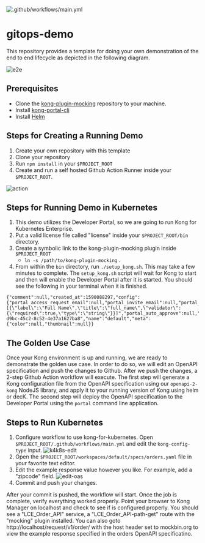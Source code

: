 ![.github/workflows/main.yml](https://github.com/aaronhmiller/demo-golden/workflows/.github/workflows/main.yml/badge.svg)

# gitops-demo

This repository provides a template for doing your own demonstration of the end to end lifecycle as depicted in the following diagram.

![e2e](https://kong-sales-engineering.s3.us-east-2.amazonaws.com/images/e2e.png)

Prerequisites
---
* Clone the [kong-plugin-mocking](https://github.com/Kong/kong-plugin-mocking) repository to your machine. 
* Install [kong-portal-cli](https://github.com/Kong/kong-portal-cli)
* Install [Helm](http://helm.sh)

Steps for Creating a Running Demo
----

1. Create your own repository with this template
1. Clone your repository
1. Run `npm install` in your `$PROJECT_ROOT`
1. Create and run a self hosted Github Action Runner inside your `$PROJECT_ROOT`. 

![action](https://kong-sales-engineering.s3.us-east-2.amazonaws.com/images/action-gitops-demo.png)

Steps for Running Demo in Kubernetes
---
1. This demo utilizes the Developer Portal, so we are going to run Kong for Kubernetes Enterprise.
1. Put a valid license file called "license" inside your `$PROJECT_ROOT/bin` directory.
1. Create a symbolic link to the kong-plugin-mocking plugin inside `$PROJECT_ROOT`
   - `ln -s /path/to/kong-plugin-mocking` .
1. From within the `bin` directory, run `./setup_kong.sh`. This may take a few minutes to complete. The `setup_kong.sh` script will wait for Kong to start and then will enable the Developer Portal after it is started. You should see the following in your terminal when it is finished.

```
{"comment":null,"created_at":1590088297,"config":{"portal_access_request_email":null,"portal_invite_email":null,"portal_reset_success_email":null,"portal_auth_conf":null,"portal_is_legacy":null,"portal_auth":null,"portal_developer_meta_fields":"[{\"label\":\"Full Name\",\"title\":\"full_name\",\"validator\":{\"required\":true,\"type\":\"string\"}}]","portal_auto_approve":null,"portal":true,"portal_token_exp":null,"portal_emails_reply_to":null,"portal_reset_email":null,"portal_approved_email":null,"portal_emails_from":null,"meta":null,"portal_session_conf":null,"portal_cors_origins":null},"id":"4639737f-d9bc-45c2-8c52-4e37a1627ba8","name":"default","meta":{"color":null,"thumbnail":null}}
```

The Golden Use Case
---
Once your Kong environment is up and running, we are ready to demonstrate the golden use case. In order to do so, we will edit an OpenAPI specification and push the changes to Github. After we push the changes, a 2-step Github Action workflow will execute. The first step will generate a Kong configuration file from the OpenAPI specification using our `openapi-2-kong` NodeJS library, and apply it to your running version of Kong using helm or decK. The second step will deploy the OpenAPI specification to the Developer Portal using the `portal` command line application.

Steps to Run Kubernetes 
---
1. Configure workflow to use kong-for-kubernetes. Open `$PROJECT_ROOT/.github/workflows/main.yml` and edit the `kong-config-type` input. ![k4k8s-edit](https://kong-sales-engineering.s3.us-east-2.amazonaws.com/images/k4k8s-edit.png)
1. Open the `$PROJECT_ROOT/workspaces/default/specs/orders.yaml` file in your favorite text editor.
1. Edit the example response value however you like. For example, add a "zipcode" field. ![edit-oas](https://kong-sales-engineering.s3.us-east-2.amazonaws.com/images/edit_oas.png)
1. Commit and push your changes.

After your commit is pushed, the workflow will start. Once the job is complete, verify everything worked properly. Point your browser to Kong Manager on localhost and check to see if is configured properly. You should see a "LCE_Order_API" service, a "LCE_Order_API-path-get" route with the "mocking" plugin installed. You can also goto http://localhost/request/v1/order/ with the host header set to mockbin.org to view the example response specified in the orders OpenAPI specificatino.
